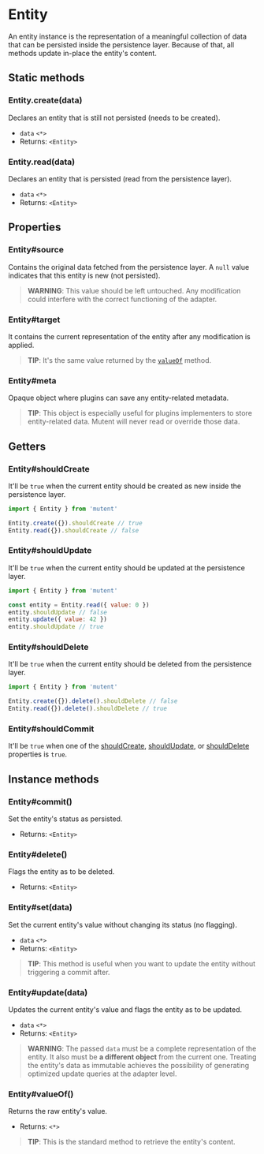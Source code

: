 # Entity

An entity instance is the representation of a meaningful collection of data that can be persisted inside the persistence layer. Because of that, all methods update in-place the entity's content.

## Static methods

### **Entity.create(data)**

Declares an entity that is still not persisted (needs to be created).

- `data` `<*>`
- Returns: `<Entity>`

### **Entity.read(data)**

Declares an entity that is persisted (read from the persistence layer).

- `data` `<*>`
- Returns: `<Entity>`

## Properties

### **Entity#source**

Contains the original data fetched from the persistence layer. A `null` value indicates that this entity is new (not persisted).

> **WARNING**: This value should be left untouched. Any modification could interfere with the correct functioning of the adapter.

### **Entity#target**

It contains the current representation of the entity after any modification is applied.

> **TIP**: It's the same value returned by the [`valueOf`](#entityvalueof) method.

### **Entity#meta**

Opaque object where plugins can save any entity-related metadata.

> **TIP**: This object is especially useful for plugins implementers to store entity-related data. Mutent will never read or override those data.

## Getters

### **Entity#shouldCreate**

It'll be `true` when the current entity should be created as new inside the persistence layer.

```javascript
import { Entity } from 'mutent'

Entity.create({}).shouldCreate // true
Entity.read({}).shouldCreate // false
```

### **Entity#shouldUpdate**

It'll be `true` when the current entity should be updated at the persistence layer.

```javascript
import { Entity } from 'mutent'

const entity = Entity.read({ value: 0 })
entity.shouldUpdate // false
entity.update({ value: 42 })
entity.shouldUpdate // true
```

### **Entity#shouldDelete**

It'll be `true` when the current entity should be deleted from the persistence layer.

```javascript
import { Entity } from 'mutent'

Entity.create({}).delete().shouldDelete // false
Entity.read({}).delete().shouldDelete // true
```

### **Entity#shouldCommit**

It'll be `true` when one of the [shouldCreate](#entityshouldcreate), [shouldUpdate](#entityshouldupdate), or [shouldDelete](#entityshoulddelete) properties is `true`.

## Instance methods

### **Entity#commit()**

Set the entity's status as persisted.

- Returns: `<Entity>`

### **Entity#delete()**

Flags the entity as to be deleted.

- Returns: `<Entity>`

### **Entity#set(data)**

Set the current entity's value without changing its status (no flagging).

- `data` `<*>`
- Returns: `<Entity>`

> **TIP**: This method is useful when you want to update the entity without triggering a commit after.

### **Entity#update(data)**

Updates the current entity's value and flags the entity as to be updated.

- `data` `<*>`
- Returns: `<Entity>`

> **WARNING**: The passed `data` must be a complete representation of the entity. It also must be **a different object** from the current one. Treating the entity's data as immutable achieves the possibility of generating optimized update queries at the adapter level.

### **Entity#valueOf()**

Returns the raw entity's value.

- Returns: `<*>`

> **TIP**: This is the standard method to retrieve the entity's content.
